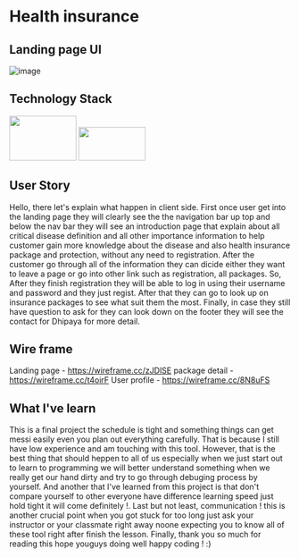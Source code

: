 # Health insurance

##  Landing page UI
![image](https://user-images.githubusercontent.com/101511565/213957553-acd83a45-9580-4398-8ee7-c8b47ed021d8.png)

##  Technology Stack
<p float="left">
  <img src="https://www.datocms-assets.com/45470/1631110818-logo-react-js.png" width="120px" height="80px" />  
  <img src="https://cdn.mos.cms.futurecdn.net/252USFwhUaVeFm664hWzFA.jpg" width="120px" height="60px" />
</p>

## User Story
  Hello, there let's explain what happen in client side. First once user get into the landing page they will clearly see the the navigation bar up top
  and below the nav bar they will see an introduction page that explain about all critical disease definition and all other importance information 
  to help customer gain more knowledge about the disease and also health insurance package and protection, without any need to registration. After the customer 
  go through all of the information they can dicide either they want to leave a page or go into other link such as registration, all packages. So, After they finish
  registration they will be able to log in using their username and password and they just regist. After that they can go to look up on insurance packages to see
  what suit them the most. Finally, in case they still have question to ask for they can look down on the footer they will see the contact for Dhipaya for more detail.
  
## Wire frame
  Landing page - https://wireframe.cc/zJDlSE
  package detail - https://wireframe.cc/t4oirF
  User profile - https://wireframe.cc/8N8uFS
  
## What I've learn 
  This is a final project the schedule is tight and something things can get messi easily even you plan out everything carefully. That is because I still have low 
  experience and am touching with this tool. However, that is the best thing that should heppen to all of us especially when we just start out to learn to programming
  we will better understand something when we really get our hand dirty and try to go through debuging process by yourself. And another that I've learned from this 
  project is that don't compare yourself to other everyone have difference learning speed just hold tight it will come definitely !. Last but not least, communication !
  this is another crucial point when you got stuck for too long just ask your instructor or your classmate right away noone expecting you to know all of these tool
  right after finish the lesson. Finally, thank you so much for reading this hope youguys doing well happy coding ! :)
  
  
